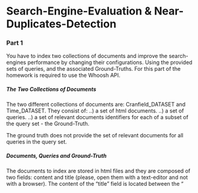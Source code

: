 # Search-Engine-Evaluation & Near-Duplicates-Detection

### Part 1
You have to index two collections of documents and improve the search-engines performance by changing their configurations. Using the provided sets of queries, and the associated Ground-Truths. For this part of the homework is required to use the Whoosh API.

##### The Two Collections of Documents
The two different collections of documents are: Cranfield_DATASET and Time_DATASET. They consist of:
..) a set of html documents.
..) a set of queries.
..) a set of relevant documents identifiers for each of a subset  of the query set - the Ground-Truth.

The ground truth does not provide the set of relevant documents for all queries in the query set. 

##### Documents, Queries and Ground-Truth
The documents to index are stored in html files and they are composed of two fields: content and title (please, open them with a text-editor and not with a browser). The content of the “title” field is located between the “<title>” tags and the content of the “content” field is located between the “<body>” tags. The document-id is the integer number at the end of the html file name. For instance, for the Cranfield_DATASET, the file with name “______42.html” contains the document with ID “42”, title “the gyroscopic effect of a rigid rotating propeller… ” and content “in many wing vibration analyses it is found necessary…”. All documents are stored inside the “DMT/HW_1/part_1/<COLLECTION_NAME>/DOCUMENTS” directories.
Queries are stored in the “DMT/HW_1/part_1/<COLLECTION_NAME>/<COLLECTION_NAME>_Queries.tsv” file and the ground-truth is stored inside the “DMT/HW_1/part_1/<COLLECTION_NAME>/<COLLECTION_NAME>_Ground_Truth.tsv” file. These two files are linked by the “Query_id” field value.

##### An Important consideration for Time_DATASET. 
The content of the field “title” is not informative. The content of this field must not be taken into consideration.

##### Evaluation Metrics
For each configuration, you must provide the following “MRR table”:
| Search Engine Configuration | MRR |
| ------ | ------ |
| conf_x | ?.??? |
| conf_y | ?.??? |
| conf_z | ?.??? |
| ... | ?.??? |

Only for the Top-5 configurations in the “MRR table” (the ones with the best five MRR values), you must provide the following information:

1.) “R-Precision distribution table”, with the following information:
- (1.1) Search Engine Configuration
- (1.2) Mean (R-Precision_Distrbution) 
- (1.3) min(R-Precision_Distrbution) 
- (1.4) 1°_quartile (R-Precision_Distrbution) 
- (1.5) MEDIAN(R-Precision_Distrbution) 
- (1.6) 3°_quartile (R-Precision_Distrbution) 
- (1.7) MAX(R-Precision_Distrbution)



2.) The “P@k plot”, where:
- (2.1) the x axis represents the considered values for k: you must consider k 𝜖 {1, 3, 5, 10}
- (2.2) the y axis represents the average (correctly normalized) P@k over all provided queries.
- (2.3) Each curve represents one of the Top-5 search engine configurations (according to the “MRR table”).

3.) The “nDCG@k plot”, where:
- (3.1) the x axis represents the considered values for k: you must consider k 𝜖 {1, 3, 5, 10}
- (3.2) the y axis represents the average nDCG over all provided queries.
- (3.3) Each curve represents one of the Top-5 search engine configurations (according to the “MRR table”).

##### Information to Provide in the Report
For both Cranfield_DATASET and Time_DATASET, you have to provide in the report the following information:
- Number of indexed documents and the number of queries.
- Number of queries in the Ground-Truth.
- A schematic description of all tested search engine configurations.
- The “MRR table” for all tested search engine configurations.
- The set of all Top-5 search engine configurations according to the “MRR table”.
- The “R-Precision distribution table” with data from the Top-5 search engine configurations according to the “MRR table”.
- The “P@k plot” with data from the Top-5 search engine configurations according to the “MRR table”.
- The “nDCG@k plot” with data from the Top-5 search engine configurations according to the “MRR table”.
You must provide all this information in at most three pages.


### Part 2
You have to find, in an approximated way, all near-duplicate documents inside the following dataset: /DMT/HW_1/part_2/dataset/250K_lyrics_from_MetroLyrics.csv . 
The dataset contains data on 250K songs.
Two songs are considered near-duplicates if, and only if, the Jaccard similarity between their associated sets of shingles computed only on their lyrics is ≥0.89.
To complete this part of the homework, you have to use the Near_Duplicates_Detection_Tool that is entirely contained inside the directory “DMT/HW_1/part_2/tools”. The file “DMT/HW_1/part_2/script_for_testing.txt” contains a short description and an example on how to run the Near_Duplicates_Detection_Tool. Moreover, the file “DMT/HW_1/part_2/dataset/1K__test_sets_for_LSH.tsv” contains a representation of 1000 documents as sets of shingle_IDs and can be used only for testing the Near_Duplicates_Detection_Tool.


##### Details on Shingling
For representing a song as a set of shingles identifiers in a correct way, you have to assign a natural number IDENTIFIER to each distinct shingle you generated by processing all 250K documents. I suggest you use as shingle identifier a natural number that spans from 0 to the number of distinct shingles you generated minus one: 0, 1, 2, 3, ... , number_of_all_observed_distinct_shingles-1. 
Before shingling a document, it is required to remove punctuations and convert all words in lower-case, moreover, stopword removal, stemming and lemmatization are forbidden. The length of each shingle must be 3.
You have to shingle only the lyric of the song.

##### Details on Sketching
Constraint 1: Each set of shingles, that represents an original document, must be sketched in a Min-Hashing sketch with a length of at most 300.
Details on LSH
Constraint 2: The probability to have as a near-duplicate candidate a pair of documents with Jaccard=0.89 must be > 0.97.


##### Information to Provide in the Report
You have to provide in the report the following information:
- The number of rows and the number of bands that you chose.
- The probability to have False-Negatives, in the set of candidate pairs, for the following Jaccard values: 0.89, 0.9, 0.95 and 1.
- The probability to have False-Positives, in the set of candidate pairs, 
    for the following Jaccard values: 0.85, 0.8, 0.75, 0.7, 0.65, 0.6, 0.55 and 0.5.
- How did you reduce the probability to have False-Negatives?
- The Execution-Time of the Near-Duplicates-Detection tool.
- The number of Near-Duplicates couples you found.
 .) The number of Near-Duplicates couples you found with an approximated Jaccard similarity value of at least 0.89, 0.90, 0.91, 0.92, 0.93, 0.94, 0.95, 0.96, 0.97, 0.98, 0.99, 1.   
